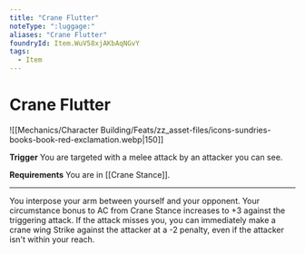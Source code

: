 ```yaml
---
title: "Crane Flutter"
noteType: ":luggage:"
aliases: "Crane Flutter"
foundryId: Item.WuV58xjAKbAqNGvY
tags:
  - Item
---
```


# Crane Flutter
![[Mechanics/Character Building/Feats/zz_asset-files/icons-sundries-books-book-red-exclamation.webp|150]]

**Trigger** You are targeted with a melee attack by an attacker you can see.

**Requirements** You are in [[Crane Stance]].

* * *

You interpose your arm between yourself and your opponent. Your circumstance bonus to AC from Crane Stance increases to +3 against the triggering attack. If the attack misses you, you can immediately make a crane wing Strike against the attacker at a -2 penalty, even if the attacker isn't within your reach.
